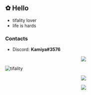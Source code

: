 ## ✿ Hello
- tifality lover
- life is hards

### Contacts
- Discord: **Kamiya#3576**

<p align="center">
  <img src="https://discord.c99.nl/widget/theme-1/697637569474723873.png" />
</p>

![tifality](https://i.imgur.com/WI4sDLj.jpeg)


<p align="center">
  <img src="https://github-readme-stats.vercel.app/api?username=Kamiya1337&show_icons=true&theme=tokyonight&count_private=true" />
</p>

<p align="center">
  <img src="https://github-readme-stats.vercel.app/api/top-langs/?username=Kamiya1337&langs_count=8&layout=compact&theme=tokyonight" />
</p>
